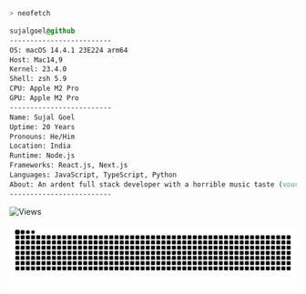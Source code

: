 ```zsh
> neofetch
```

```css
sujalgoel@github
-------------------------
OS: macOS 14.4.1 23E224 arm64
Host: Mac14,9
Kernel: 23.4.0
Shell: zsh 5.9
CPU: Apple M2 Pro
GPU: Apple M2 Pro
-------------------------
Name: Sujal Goel
Uptime: 20 Years
Pronouns: He/Him
Location: India
Runtime: Node.js
Frameworks: React.js, Next.js
Languages: JavaScript, TypeScript, Python
About: An ardent full stack developer with a horrible music taste (vouched by many)
-------------------------
```


![Views](https://hits.sh/github.com/sujalgoel/sujalgoel.svg?style=for-the-badge&label=Profile%20Views&color=white&labelColor=black&logo=github)


<picture>
  <source media="(prefers-color-scheme: dark)" srcset="https://raw.githubusercontent.com/sujalgoel/sujalgoel/output/github-contribution-grid-snake-dark.svg">
  <source media="(prefers-color-scheme: light)" srcset="https://raw.githubusercontent.com/sujalgoel/sujalgoel/output/github-contribution-grid-snake.svg">
  <img alt="github contribution grid snake animation" src="https://raw.githubusercontent.com/sujalgoel/sujalgoel/output/github-contribution-grid-snake.svg">
</picture>
